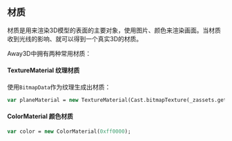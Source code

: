 ## 材质

材质是用来渲染3D模型的表面的主要对象，使用图片、颜色来渲染画面。当材质收到光线的影响、就可以得到一个真实3D的材质。

Away3D中拥有两种常用材质：

#### TextureMaterial 纹理材质

使用`BitmapData`作为纹理生成出材质：

```haxe
var planeMaterial = new TextureMaterial(Cast.bitmapTexture(_zassets.getBitmapData("floor_diffuse")));
```

#### ColorMaterial 颜色材质

```haxe
var color = new ColorMaterial(0xff0000);
```